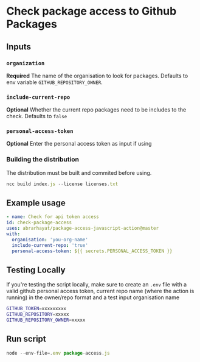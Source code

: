 # Check package access to Github Packages

## Inputs

### `organization`

**Required** The name of the organisation to look for packages. Defaults to env variable `GITHUB_REPOSITORY_OWNER`.

### `include-current-repo`

**Optional** Whether the current repo packages need to be includes to the check. Defaults to ```false```

### `personal-access-token`

**Optional** Enter the personal access token as input if using

### Building the distribution

The distribution must be built and commited before using.  

```javascript
ncc build index.js --license licenses.txt
```

## Example usage

```yaml
- name: Check for api token access
id: check-package-access
uses: abrarhayat/package-access-javascript-action@master
with:
  organisation: 'you-org-name'
  include-current-repo: 'true'
  personal-access-token: ${{ secrets.PERSONAL_ACCESS_TOKEN }}
```

## Testing Locally

If you're testing the script locally, make sure to create an ```.env``` file with a valid github personal access token, current repo name (where the action is running) in the owner/repo format  and a test input organisation name

```sh
GITHUB_TOKEN=xxxxxxxxx
GITHUB_REPOSITORY=xxxxx
GITHUB_REPOSITORY_OWNER=xxxxx
```

## Run script

```js
node --env-file=.env package-access.js
```
